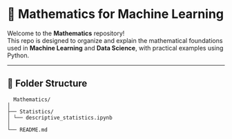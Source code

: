 # 🧮 Mathematics for Machine Learning

Welcome to the **Mathematics** repository!  
This repo is designed to organize and explain the mathematical foundations used in **Machine Learning** and **Data Science**, with practical examples using Python.

---

## 📁 Folder Structure
```
  Mathematics/
│
├── Statistics/
│ └── descriptive_statistics.ipynb
│
└── README.md
```
